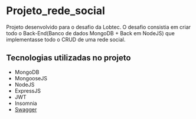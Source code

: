 # Projeto_rede_social

Projeto desenvolvido para o desafio da Lobtec. O desafio consistia em criar todo o Back-End(Banco de dados MongoDB + Back em NodeJS) que implementasse todo o CRUD de uma rede social.
 
## Tecnologias utilizadas no projeto

* MongoDB
* MongooseJS
* NodeJS
* ExpressJS
* JWT
* Insomnia
* <a href="https://app.swaggerhub.com/apis/GIHMELLO/rede-social/1.0.0#/">Swagger</a>

